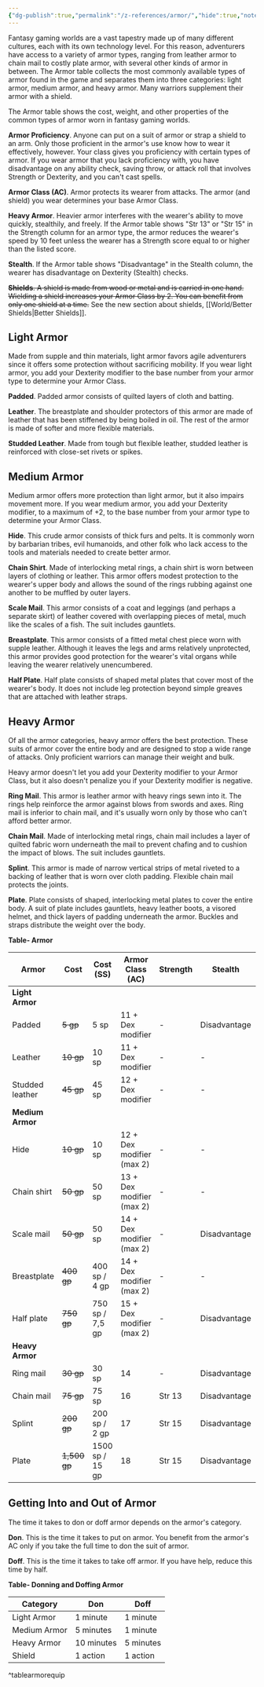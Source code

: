 ```yaml
---
{"dg-publish":true,"permalink":"/z-references/armor/","hide":true,"noteIcon":"2"}
---
```



Fantasy gaming worlds are a vast tapestry made up of many different cultures, each with its own technology level. For this reason, adventurers have access to a variety of armor types, ranging from leather armor to chain mail to costly plate armor, with several other kinds of armor in between. The Armor table collects the most commonly available types of armor found in the game and separates them into three categories: light armor, medium armor, and heavy armor. Many warriors supplement their armor with a shield.

The Armor table shows the cost, weight, and other properties of the common types of armor worn in fantasy gaming worlds.

**Armor Proficiency**. Anyone can put on a suit of armor or strap a shield to an arm. Only those proficient in the armor's use know how to wear it effectively, however. Your class gives you proficiency with certain types of armor. If you wear armor that you lack proficiency with, you have disadvantage on any ability check, saving throw, or attack roll that involves Strength or Dexterity, and you can't cast spells.

**Armor Class (AC)**. Armor protects its wearer from attacks. The armor (and shield) you wear determines your base Armor Class.

**Heavy Armor**. Heavier armor interferes with the wearer's ability to move quickly, stealthily, and freely. If the Armor table shows "Str 13" or "Str 15" in the Strength column for an armor type, the armor reduces the wearer's speed by 10 feet unless the wearer has a Strength score equal to or higher than the listed score.

**Stealth**. If the Armor table shows "Disadvantage" in the Stealth column, the wearer has disadvantage on Dexterity (Stealth) checks.

~~**Shields**. A shield is made from wood or metal and is carried in one hand. Wielding a shield increases your Armor Class by 2. You can benefit from only one shield at a time.~~ See the new section about shields, [[World/Better Shields\|Better Shields]]. 

## Light Armor

Made from supple and thin materials, light armor favors agile adventurers since it offers some protection without sacrificing mobility. If you wear light armor, you add your Dexterity modifier to the base number from your armor type to determine your Armor Class.

**Padded**. Padded armor consists of quilted layers of cloth and batting.

**Leather**. The breastplate and shoulder protectors of this armor are made of leather that has been stiffened by being boiled in oil. The rest of the armor is made of softer and more flexible materials.

**Studded Leather**. Made from tough but flexible leather, studded leather is reinforced with close-set rivets or spikes.

## Medium Armor

Medium armor offers more protection than light armor, but it also impairs movement more. If you wear medium armor, you add your Dexterity modifier, to a maximum of +2, to the base number from your armor type to determine your Armor Class.

**Hide**. This crude armor consists of thick furs and pelts. It is commonly worn by barbarian tribes, evil humanoids, and other folk who lack access to the tools and materials needed to create better armor.

**Chain Shirt**. Made of interlocking metal rings, a chain shirt is worn between layers of clothing or leather. This armor offers modest protection to the wearer's upper body and allows the sound of the rings rubbing against one another to be muffled by outer layers.

**Scale Mail**. This armor consists of a coat and leggings (and perhaps a separate skirt) of leather covered with overlapping pieces of metal, much like the scales of a fish. The suit includes gauntlets.

**Breastplate**. This armor consists of a fitted metal chest piece worn with supple leather. Although it leaves the legs and arms relatively unprotected, this armor provides good protection for the wearer's vital organs while leaving the wearer relatively unencumbered.

**Half Plate**. Half plate consists of shaped metal plates that cover most of the wearer's body. It does not include leg protection beyond simple greaves that are attached with leather straps.

## Heavy Armor

Of all the armor categories, heavy armor offers the best protection. These suits of armor cover the entire body and are designed to stop a wide range of attacks. Only proficient warriors can manage their weight and bulk.

Heavy armor doesn't let you add your Dexterity modifier to your Armor Class, but it also doesn't penalize you if your Dexterity modifier is negative.

**Ring Mail**. This armor is leather armor with heavy rings sewn into it. The rings help reinforce the armor against blows from swords and axes. Ring mail is inferior to chain mail, and it's usually worn only by those who can't afford better armor.

**Chain Mail**. Made of interlocking metal rings, chain mail includes a layer of quilted fabric worn underneath the mail to prevent chafing and to cushion the impact of blows. The suit includes gauntlets.

**Splint**. This armor is made of narrow vertical strips of metal riveted to a backing of leather that is worn over cloth padding. Flexible chain mail protects the joints.

**Plate**. Plate consists of shaped, interlocking metal plates to cover the entire body. A suit of plate includes gauntlets, heavy leather boots, a visored helmet, and thick layers of padding underneath the armor. Buckles and straps distribute the weight over the body.

**Table- Armor**


| Armor            | Cost         | Cost (SS)       | Armor Class (AC)          | Strength | Stealth      | Weight    |
| ---------------- | ------------ | --------------- | ------------------------- | -------- | ------------ | --------- |
| **Light Armor**  |              |                 |                           |          |              |           |
| Padded           | ~~5 gp~~     | 5 sp            | 11 + Dex modifier         | -        | Disadvantage | 8 lb.     |
| Leather          | ~~10 gp~~    | 10 sp           | 11 + Dex modifier         | -        | -            | 10 lb.    |
| Studded leather  | ~~45 gp~~    | 45 sp           | 12 + Dex modifier         | -        | -            | 13 lb.    |
| **Medium Armor** |              |                 |                           |          |              |           |
| Hide             | ~~10 gp~~    | 10 sp           | 12 + Dex modifier (max 2) | -        | -            | 12 lb.    |
| Chain shirt      | ~~50 gp~~    | 50 sp           | 13 + Dex modifier (max 2) | -        | -            | 20 lb.    |
| Scale mail       | ~~50 gp~~    | 50 sp           | 14 + Dex modifier (max 2) | -        | Disadvantage | 45 lb.    |
| Breastplate      | ~~400 gp~~   | 400 sp / 4 gp   | 14 + Dex modifier (max 2) | -        | -            | 20 lb.    |
| Half plate       | ~~750 gp~~   | 750 sp / 7,5 gp | 15 + Dex modifier (max 2) | -        | Disadvantage | 40 lb.    |
| **Heavy Armor**  |              |                 |                           |          |              |           |
| Ring mail        | ~~30 gp~~    | 30 sp           | 14                        | -        | Disadvantage | 40 lb.    |
| Chain mail       | ~~75 gp~~    | 75 sp           | 16                        | Str 13   | Disadvantage | 55 lb.    |
| Splint           | ~~200 gp~~   | 200 sp / 2 gp   | 17                        | Str 15   | Disadvantage | 60 lb.    |
| Plate            | ~~1,500 gp~~ | 1500 sp / 15 gp | 18                        | Str 15   | Disadvantage | 65 lb.    |{ #tablearmor}


## Getting Into and Out of Armor

The time it takes to don or doff armor depends on the armor's category.

**Don**. This is the time it takes to put on armor. You benefit from the armor's AC only if you take the full time to don the suit of armor.

**Doff**. This is the time it takes to take off armor. If you have help, reduce this time by half.

**Table- Donning and Doffing Armor**

| Category     | Don        | Doff      |
| ------------ | ---------- | --------- |
| Light Armor  | 1 minute   | 1 minute  |
| Medium Armor | 5 minutes  | 1 minute  |
| Heavy Armor  | 10 minutes | 5 minutes |
| Shield       | 1 action   | 1 action  |
^tablearmorequip